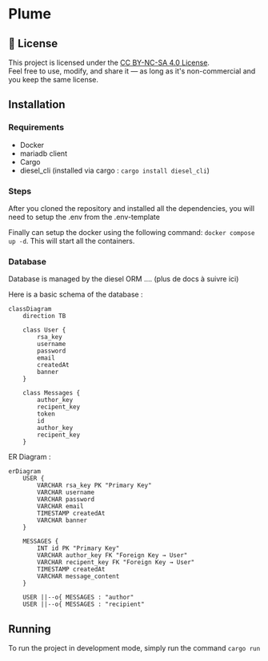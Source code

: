 # Plume

## 📄 License

This project is licensed under the [CC BY-NC-SA 4.0 License](https://creativecommons.org/licenses/by-nc-sa/4.0/).  
Feel free to use, modify, and share it — as long as it's non-commercial and you keep the same license.

## Installation

### Requirements
- Docker
- mariadb client
- Cargo
- diesel_cli (installed via cargo : ``cargo install diesel_cli``)


### Steps
After you cloned the repository and installed all the dependencies, you will need to setup the .env from the .env-template

Finally can setup the docker using the following command: ``docker compose up -d``. This will start all the containers.

### Database
Database is managed by the diesel ORM .... (plus de docs à suivre ici)

Here is a basic schema of the database : 
```mermaid
classDiagram
    direction TB

    class User {
        rsa_key
        username
        password
        email
        createdAt
        banner
    }

    class Messages {
        author_key
        recipent_key
        token
        id
        author_key
        recipent_key
    } 
```

ER Diagram :
```mermaid
erDiagram
    USER {
        VARCHAR rsa_key PK "Primary Key"
        VARCHAR username
        VARCHAR password
        VARCHAR email
        TIMESTAMP createdAt
        VARCHAR banner
    }

    MESSAGES {
        INT id PK "Primary Key"
        VARCHAR author_key FK "Foreign Key → User"
        VARCHAR recipent_key FK "Foreign Key → User"
        TIMESTAMP createdAt
        VARCHAR message_content
    }

    USER ||--o{ MESSAGES : "author"
    USER ||--o{ MESSAGES : "recipient"
```

## Running 
To run the project in development mode, simply run the command ``cargo run``
